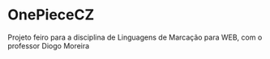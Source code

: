 # OnePieceCZ
Projeto feiro para a disciplina de Linguagens de Marcação para WEB, com o professor Diogo Moreira
